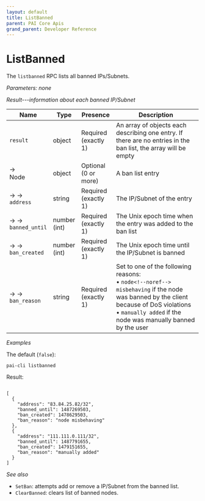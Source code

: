 ```yaml
---
layout: default
title: ListBanned
parent: PAI Core Apis
grand_parent: Developer Reference
---
```


ListBanned
========================


The `listbanned` RPC lists all banned IPs/Subnets.

*Parameters: none*

*Result---information about each banned IP/Subnet*

| Name | Type      | Presence            | Description
|------|-----------|---------------------|-------------
| `result`  | object | Required<br>(exactly 1) | An array of objects each describing one entry. If there are no entries in the ban list, the array will be empty
| →<br>Node | object | Optional<br>(0 or more) | A ban list entry
| → →<br>`address` | string | Required<br>(exactly 1) | The IP/Subnet of the entry
| → →<br>`banned_until` | number<br>(int) | Required<br>(exactly 1) | The Unix epoch time when the entry was added to the ban list
| → →<br>`ban_created` | number<br>(int) | Required<br>(exactly 1) | The Unix epoch time until the IP/Subnet is banned
| → →<br>`ban_reason` | string | Required<br>(exactly 1) | Set to one of the following reasons:<br>• `node<!--noref--> misbehaving` if the node was banned by the client because of DoS violations<br>• `manually added` if the node was manually banned by the user


*Examples*

The default (`false`):

```
pai-cli listbanned
```

Result:

```

[
  {
    "address": "83.84.25.82/32",
    "banned_until": 1487269503,
    "ban_created": 1478629503,
    "ban_reason": "node misbehaving"
  },
  {
    "address": "111.111.0.111/32",
    "banned_until": 1487791655,
    "ban_created": 1479151655,
    "ban_reason": "manually added"
  }
]
```

*See also*

* `SetBan`: attempts add or remove a IP/Subnet from the banned list.
* `ClearBanned`:  clears list of banned nodes.


